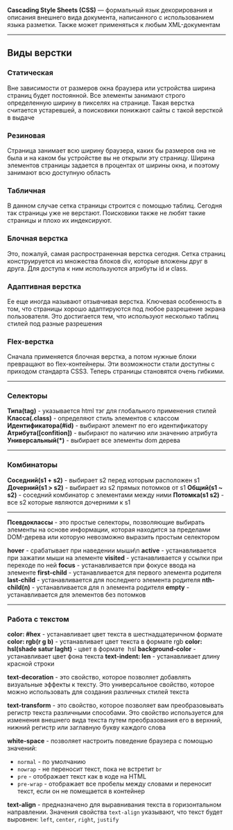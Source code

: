 **Cascading Style Sheets (CSS)** — формальный язык декорирования и описания внешнего вида документа, написанного с использованием языка разметки. Также может применяться к любым XML-документам

---

## Виды верстки

### Cтатическая

Вне зависимости от размеров окна браузера или устройства ширина страниц будет постоянной. Все элементы занимают строго определенную ширину в пикселях на странице. Такая верстка считается устаревшей, а поисковики понижают сайты с такой версткой в выдаче

### Резиновая

Страница занимает всю ширину браузера, каких бы размеров она не была и на каком бы устройстве вы не открыли эту страницу. Ширина элементов страницы задается в процентах от ширины окна, и поэтому занимают всю доступную область

### Табличная

В данном случае сетка страницы строится с помощью таблиц. Сегодня так страницы уже не верстают. Поисковики также не любят такие страницы и плохо их индексируют.

### Блочная верстка

Это, пожалуй, самая распространенная верстка сегодня. Сетка страниц конструируется из множества блоков div, которые вложены друг в друга. Для доступа к ним используются атрибуты id и class.

### Адаптивная верстка

Ее еще иногда называют отзывчивая верстка. Ключевая особенность в том, что страницы хорошо адаптируются под любое разрешение экрана пользователя. Это достигается тем, что используют несколько таблиц стилей под разные разрешения

### Flex-верстка

Сначала применяется блочная верстка, а потом нужные блоки превращают во flex-контейнеры. Эти возможности стали доступны с приходом стандарта CSS3. Теперь страницы становятся очень гибкими.

---
### Селекторы

**Типа(tag)** - указывается html тэг для глобального применения стилей
**Класса(.class)** - определяют стиль элементов с классом
**Идентификатора(#id)** - выбирают элемент по его идентификатору
**Атрибута(\[confition])** - выбирают по наличию или значению атрибута 
**Универсальный(\*)** - выбирает все элементы dom дерева

---
### Комбинаторы

**Соседний(s1 + s2)** - выбирает s2 перед которым расположен s1
**Дочерний(s1 > s2)** - выбирает из s2 прямых потомков от s1 
**Общий(s1 ~ s2)** - соседний комбинатор с элементами между ними 
**Потомка(s1 s2)** - все s2 которые являются дочерними к s1

---
**Псевдоклассы** - это простые селекторы, позволяющие выбирать элементы на основе информации, которая находится за пределами DOM-дерева или которую невозможно выразить простым селектором

**hover** - срабатывает при наведении мыши\n
**active** - устанавливается при зажатии мыши на элементе
**visited** - устанавливается у ссылки при переходе по ней
**focus** - устанавливается при фокусе ввода на элементе
**first-child** - устанавливается для первого элемента родителя
**last-child** - устанавливается для последнего элемента родителя
**nth-child(n)** - устанавливается для n элемента родителя
**empty** - устанавливается для элементов без потомков

---
### Работа с текстом

**color: \#hex** - устанавливает цвет текста в шестнадцатеричном формате
**color: rgb(r g b)** - устанавливает цвет текста в формате rgb
**color: hsl(shade satur laght)** - цвет в формате  hsl
**background-color** - устанавливает цвет фона текста
**text-indent: len** - устанавливает длину красной строки

**text-decoration** - это свойство, которое позволяет добавлять визуальные эффекты к тексту. Это универсальное свойство, которое можно использовать для создания различных стилей текста

**text-transform** - это свойство, которое позволяет вам преобразовывать регистр текста различными способами. Это свойство используется для изменения внешнего вида текста путем преобразования его в верхний, нижний регистр или заглавную букву каждого слова

**white-space** - позволяет настроить поведение браузера с помощью значений: 
- `normal` - по умолчанию 
- `nowrap` - не переносит текст, пока не встретит `br` 
- `pre` - отображает текст как в коде на HTML
- `pre-wrap` - отображает все пробелы между словами и переносит текст, если он не помещается в контейнер

**text-align** - предназначено для выравнивания текста в горизонтальном направлении. Значения свойства `text-align` указывают, что текст будет выровнен: `left`, `center`, `right`, `justify`